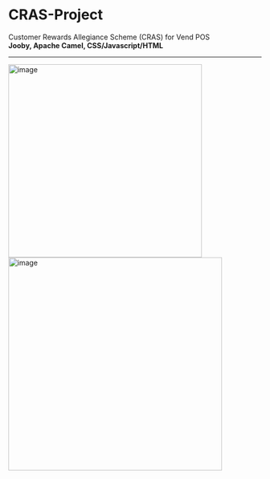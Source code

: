 # CRAS-Project
Customer Rewards Allegiance Scheme (CRAS) for Vend POS
<br/>
<b>Jooby, Apache Camel, CSS/Javascript/HTML</b>
<hr/>

<img width="385" alt="image" src="https://user-images.githubusercontent.com/22624761/189783293-981454fc-4c0c-4632-b6d1-4559d1f471da.png">
<img width="425" alt="image" src="https://user-images.githubusercontent.com/22624761/189783414-789ae61d-8d13-41fc-b6e3-fc3b8b31c42d.png">

